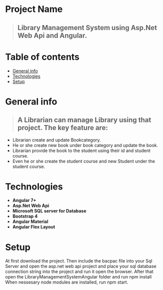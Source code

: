 # Project Name
>## Library Management System using Asp.Net Web Api and Angular.
# Table of contents
* [General info](#general-info)
* [Technologies](#technologies)
* [Setup](#setup)
# General info
>## A Librarian can manage Library using that project. The key feature are:
- Librarian create and update Bookcategory.
- He or she create new book under book category and update the book.
- Librarian provide the book to the student using their id and student course.
- Even he or she create the student course and new Student under the student course.
# Technologies
* **Angular 7+**
* **Asp.Net Web Api**
* **Microsoft SQL server for Database**
* **Bootstrap 4**
* **Angular Material**
* **Angular Flex Layout**
# Setup
At first  download the project. Then include the bacpac file into your Sql Server and open the asp.net web api project and place your sql database connection string into the project and run it open the browser. After that open the LibraryManagementSystemAngular folder and run npm install When nessesary node modules are installed, run npm start.

